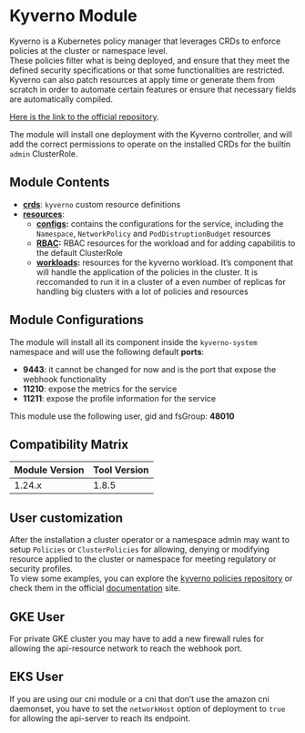 # Kyverno Module

Kyverno is a Kubernetes policy manager that leverages CRDs to enforce policies at the cluster or namespace level.  
These policies filter what is being deployed, and ensure that they meet the defined security specifications or that
some functionalities are restricted.  
Kyverno can also patch resources at apply time or generate them from scratch in order to automate certain features
or ensure that necessary fields are automatically compiled.

[Here is the link to the official repository].

The module will install one deployment with the Kyverno controller, and will add the correct permissions to operate
on the installed CRDs for the builtin `admin` ClusterRole.

## Module Contents

- **[crds](./crds)**: `kyverno` custom resource definitions
- **[resources](./resources)**:
  - **[configs](./resources/configs):** contains the configurations for the service, including the `Namespace`,
		`NetworkPolicy` and `PodDistruptionBudget` resources
  - **[RBAC](./resources/rbac):** RBAC resources for the workload and for adding capabilitis to the default ClusterRole
  - **[workloads](./resources/workloads):** resources for the kyverno workload. It’s component that
			will handle the application of the policies in the cluster. It is reccomanded to run it in a cluster of a even
			number of replicas for handling big clusters with a lot of policies and resources

## Module Configurations

The module will install all its component inside the `kyverno-system` namespace and will use the following
default **ports**:

- **9443**: it cannot be changed for now and is the port that expose the webhook functionality
- **11210**: expose the metrics for the service
- **11211**: expose the profile information for the service

This module use the following user, gid and fsGroup: **48010**

## Compatibility Matrix

| Module Version | Tool Version   |
|----------------|----------------|
| 1.24.x         | 1.8.5          |

## User customization

After the installation a cluster operator or a namespace admin may want to setup `Policies` or `ClusterPolicies`
for allowing, denying or modifying resource applied to the cluster or namespace for meeting regulatory or security
profiles.  
To view some examples, you can explore the [kyverno policies repository] or check them in the official [documentation]
site.

## GKE User

For private GKE cluster you may have to add a new firewall rules for allowing the api-resource network to reach the webhook port.

## EKS User

If you are using our cni module or a cni that don’t use the amazon cni daemonset, you have to set the `networkHost`
option of deployment to `true` for allowing the api-server to reach its endpoint.

[Here is the link to the official repository]: https://github.com/kyverno/kyverno "Kyverno GitHub Repository"
[kyverno policies repository]: https://github.com/kyverno/policies "Kyverno Policies GitHub Repository"
[documentation]: https://kyverno.io/policies/ "Kyverno Policies Site"
